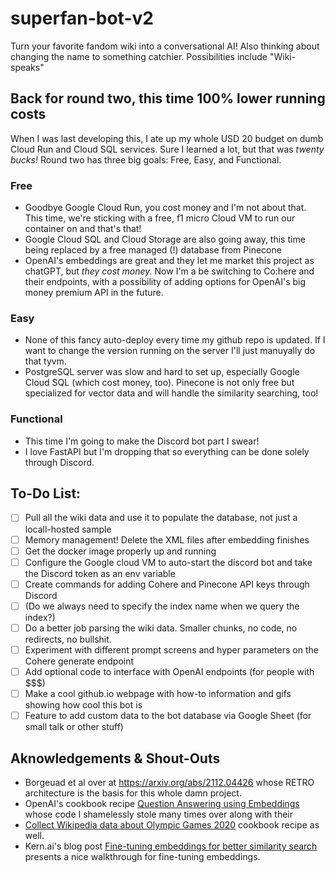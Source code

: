 # superfan-bot-v2
Turn your favorite fandom wiki into a conversational AI!
Also thinking about changing the name to something catchier. Possibilities include "Wiki-speaks"

## Back for round two, this time 100% lower running costs
When I was last developing this, I ate up my whole USD 20 budget on dumb Cloud Run and Cloud SQL services. Sure I learned a lot, but that was _twenty bucks!_ Round two has three big goals: Free, Easy, and Functional.

### Free
* Goodbye Google Cloud Run, you cost money and I'm not about that. This time, we're sticking with a free, f1 micro Cloud VM to run our container on and that's that!
* Google Cloud SQL and Cloud Storage are also going away, this time being replaced by a free managed (!) database from Pinecone
* OpenAI's embeddings are great and they let me market this project as chatGPT, but _they cost money._ Now I'm a be switching to Co:here and their endpoints, with a possibility of adding options for OpenAI's big money premium API in the future.

### Easy
* None of this fancy auto-deploy every time my github repo is updated. If I want to change the version running on the server I'll just manuyally do that tyvm. 
* PostgreSQL server was slow and hard to set up, especially Google Cloud SQL (which cost money, too). Pinecone is not only free but specialized for vector data and will handle the similarity searching, too!

### Functional
* This time I'm going to make the Discord bot part I swear! 
* I love FastAPI but I'm dropping that so everything can be done solely through Discord.

## To-Do List:
- [ ] Pull all the wiki data and use it to populate the database, not just a locall-hosted sample
- [ ] Memory management! Delete the XML files after embedding finishes
- [ ] Get the docker image properly up and running 
- [ ] Configure the Google cloud VM to auto-start the discord bot and take the Discord token as an env variable
- [ ] Create commands for adding Cohere and Pinecone API keys through Discord
- [ ] (Do we always need to specify the index name when we query the index?)
- [ ] Do a better job parsing the wiki data. Smaller chunks, no code, no redirects, no bullshit.
- [ ] Experiment with different prompt screens and hyper parameters on the Cohere generate endpoint
- [ ] Add optional code to interface with OpenAI endpoints (for people with $$$)
- [ ] Make a cool github.io webpage with how-to information and gifs showing how cool this bot is
- [ ] Feature to add custom data to the bot database via Google Sheet (for small talk or other stuff)

## Aknowledgements & Shout-Outs
* Borgeuad et al over at https://arxiv.org/abs/2112.04426 whose RETRO architecture is the basis for this whole damn project.
* OpenAI's cookbook recipe [Question Answering using Embeddings](https://github.com/openai/openai-cookbook/blob/main/examples/Question_answering_using_embeddings.ipynb) whose code I shamelessly stole many times over along with their
* [Collect Wikipedia data about Olympic Games 2020](https://github.com/openai/openai-cookbook/blob/838f000935d9df03e75e181cbcea2e306850794b/examples/fine-tuned_qa/olympics-1-collect-data.ipynb) cookbook recipe as well.
* Kern.ai's blog post [Fine-tuning embeddings for better similarity search](https://dev.to/meetkern/how-to-fine-tune-your-embeddings-for-better-similarity-search-445e) presents a nice walkthrough for fine-tuning embeddings.